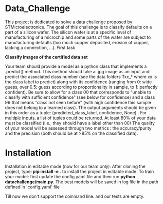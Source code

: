 # Data_Challenge
This project is dedicated to solve a data challenge proposed by STMicroelectronics.
The goal of this challenge is to classify defaults on a part of a silicon wafer. The silicon wafer is at a specific level of manufacturing of a microchip and some parts of the wafer are subject to manufacturing defaults (too much cupper deposited, erosion of cupper, lacking a connection, ...).
First task

**Classify images of the certified data set**

Your team should provide a model as a python class that implements a  .predict()  method. This method should take a .jpg image as an input and predict the associated class number (see the data folders Txx_* where xx is the class label to predict) along with its confidence (ranging from 0: wide guess, over 0.5: guess according to proportionality in sample, to 1: perfectly confident). Be sure to allow for a class 00 that corresponds to "unable to classify with sufficient confidence" (see below for confidence) and a class 99 that means "class not seen before" (with high confidence this sample does not belong to a learned class). The output arguments should be given in this order as a tuple: (predicted_class_label, confidence, None)  .
For multiple inputs, a list of tuples could be returned.
At least 80% of your data must be classified (i.e., they should have a label other than 00)
The quality of your model will be assessed through two metrics : the accuracy/purity and the precision (both should be at >85% on the classified data).

# Installation
Installation in editable mode (now for our team only):
After cloning the project, type: **pip install -e .** to install the project in editable mode.
To train your model: first update the config.yaml file and then run **python datachallenge/main.py**. The best models will be saved in log file in the path defined in 'config.yaml' file 

Till now we don't support the command line. and our tests are empty.
